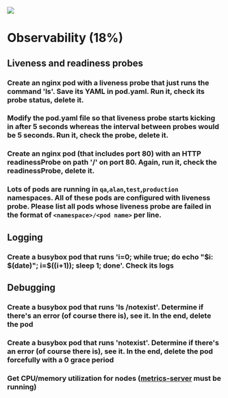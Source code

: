 ![](https://gaforgithub.azurewebsites.net/api?repo=CKAD-exercises/observability&empty)
# Observability (18%)

## Liveness and readiness probes
### Create an nginx pod with a liveness probe that just runs the command 'ls'. Save its YAML in pod.yaml. Run it, check its probe status, delete it.
### Modify the pod.yaml file so that liveness probe starts kicking in after 5 seconds whereas the interval between probes would be 5 seconds. Run it, check the probe, delete it.
### Create an nginx pod (that includes port 80) with an HTTP readinessProbe on path '/' on port 80. Again, run it, check the readinessProbe, delete it.
### Lots of pods are running in `qa`,`alan`,`test`,`production` namespaces.  All of these pods are configured with liveness probe.  Please list all pods whose liveness probe are failed in the format of `<namespace>/<pod name>` per line.


## Logging
### Create a busybox pod that runs 'i=0; while true; do echo "$i: $(date)"; i=$((i+1)); sleep 1; done'. Check its logs

## Debugging
### Create a busybox pod that runs 'ls /notexist'. Determine if there's an error (of course there is), see it. In the end, delete the pod
### Create a busybox pod that runs 'notexist'. Determine if there's an error (of course there is), see it. In the end, delete the pod forcefully with a 0 grace period
### Get CPU/memory utilization for nodes ([metrics-server](https://github.com/kubernetes-incubator/metrics-server) must be running)
